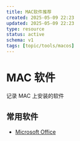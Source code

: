 ```yaml
---
title: MAC软件推荐
created: 2025-05-09 22:23
updated: 2025-05-09 22:23
type: resource
status: active
schema: v1
tags: [topic/tools/macos]
---
```


# MAC 软件

记录 MAC 上安装的软件

## 常用软件

- [Microsoft Office](https://github.com/alsyundawy/Microsoft-Office-For-MacOS)
